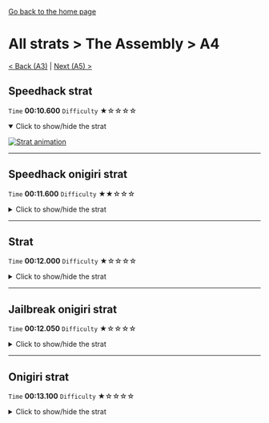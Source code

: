 [Go back to the home page](https://github.com/Doublevil/scbspeedrun)

# All strats > The Assembly > A4

[< Back (A3)](https://github.com/Doublevil/scbspeedrun/blob/main/levels/all_lvl/A/A3.md) | [Next (A5) >](https://github.com/Doublevil/scbspeedrun/blob/main/levels/all_lvl/A/A5.md)

## Speedhack strat

`Time` **00:10.600** `Difficulty` ★☆☆☆☆
<details open>
  <summary>Click to show/hide the strat</summary>

  [![Strat animation](https://github.com/Doublevil/scbspeedrun/blob/main/media/levels/A/A4_S_Strat.webp)](https://github.com/Doublevil/scbspeedrun/blob/main/media/levels/A/A4_S_Strat.mp4?raw=true)
</details>

---
## Speedhack onigiri strat

`Time` **00:11.600** `Difficulty` ★★☆☆☆
<details>
  <summary>Click to show/hide the strat</summary>

  [![Strat animation](https://github.com/Doublevil/scbspeedrun/blob/main/media/levels/A/A4_S_OnigiriStrat.webp)](https://github.com/Doublevil/scbspeedrun/blob/main/media/levels/A/A4_S_OnigiriStrat.mp4?raw=true)
</details>

---
## Strat

`Time` **00:12.000** `Difficulty` ★☆☆☆☆
<details>
  <summary>Click to show/hide the strat</summary>

  [![Strat animation](https://github.com/Doublevil/scbspeedrun/blob/main/media/levels/A/A4_Strat.webp)](https://github.com/Doublevil/scbspeedrun/blob/main/media/levels/A/A4_Strat.mp4?raw=true)
</details>

---
## Jailbreak onigiri strat

`Time` **00:12.050** `Difficulty` ★☆☆☆☆
<details>
  <summary>Click to show/hide the strat</summary>

  [![Strat animation](https://github.com/Doublevil/scbspeedrun/blob/main/media/levels/A/A4_JailbreakOnigiri.webp)](https://github.com/Doublevil/scbspeedrun/blob/main/media/levels/A/A4_JailbreakOnigiri.mp4?raw=true)
</details>

---
## Onigiri strat

`Time` **00:13.100** `Difficulty` ★☆☆☆☆
<details>
  <summary>Click to show/hide the strat</summary>

  [![Strat animation](https://github.com/Doublevil/scbspeedrun/blob/main/media/levels/A/A4_Onigiri.webp)](https://github.com/Doublevil/scbspeedrun/blob/main/media/levels/A/A4_Onigiri.mp4?raw=true)
</details>
